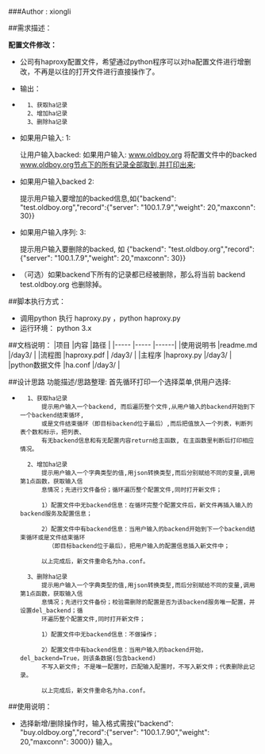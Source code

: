 ###Author : xiongli

##需求描述：

**配置文件修改：**

* 公司有haproxy配置文件，希望通过python程序可以对ha配置文件进行增删改，不再是以往的打开文件进行直接操作了。
*   输出：
*       1、获取ha记录
        2、增加ha记录
        3、删除ha记录
*    如果用户输入: 1:

        让用户输入backed: 如果用户输入: www.oldboy.org
        将配置文件中的backed www.oldboy.org节点下的所有记录全部取到,并打印出来;

*    如果用户输入backed 2:
 
        提示用户输入要增加的backed信息,如{"backend": "test.oldboy.org","record":{"server": "100.1.7.9","weight": 20,"maxconn": 30}}

*    如果用户输入序列: 3:

        提示用户输入要删除的backed, 如 {"backend": "test.oldboy.org","record":{"server": "100.1.7.9","weight": 20,"maxconn": 30}}

* （可选）如果backend下所有的记录都已经被删除，那么将当前 backend test.oldboy.org 也删除掉。


##脚本执行方式：

* 调用python 执行 haproxy.py ，python haproxy.py
* 运行环境： python 3.x


##文档说明：
|项目   |内容   |路径 |
|-----  |-----  |------|
|使用说明书    |readme.md          |/day3/  |
|流程图        |haproxy.pdf        | /day3/  |
|主程序        |haproxy.py         |/day3/ |
|python数据文件 |ha.conf           |/day3/ |

##设计思路
功能描述/思路整理:
    首先循环打印一个选择菜单,供用户选择:
*       1、获取ha记录
            提示用户输入一个backend, 而后遍历整个文件,从用户输入的backend开始到下一个backend结束循环,
            或是文件结束循环（即目标backend位于最后）,而后把值放入一个列表，判断列表个数和标示，把列表、
            有无backend信息和有无配置内容return给主函数, 在主函数里判断后打印相应情况。
        
        2、增加ha记录
            提示用户输入一个字典类型的值,用json转换类型,而后分别赋给不同的变量,调用第1点函数，获取输入信
            息情况；先进行文件备份；循环遍历整个配置文件,同时打开新文件；
            
            1）配置文件中无backend信息：在循环完整个配置文件后，新文件再插入输入的backend服务及配置信息；
            
            2）配置文件中有backend信息：当用户输入的backend开始到下一个backend结束循环或是文件结束循环
              （即目标backend位于最后），把用户输入的配置信息插入新文件中；
            
            以上完成后，新文件重命名为ha.conf。
            
        3、删除ha记录
            提示用户输入一个字典类型的值,用json转换类型,而后分别赋给不同的变量,调用第1点函数，获取输入信
            息情况；先进行文件备份；校验需删除的配置是否为该backend服务唯一配置，并设置del_backend；循
            环遍历整个配置文件,同时打开新文件；
            
            1）配置文件中无backend信息：不做操作；

            2）配置文件中有backend信息：当用户输入的backend开始，del_backend=True，则该条数据(包含backend)
            不写入新文件; 不是唯一配置时，匹配输入配置时，不写入新文件；代表删除此记录。 
            
            以上完成后，新文件重命名为ha.conf。
            

##使用说明：

*   选择新增/删除操作时，输入格式需按{"backend": "buy.oldboy.org","record":{"server": "100.1.7.90","weight": 20,"maxconn": 3000}}
    输入。
